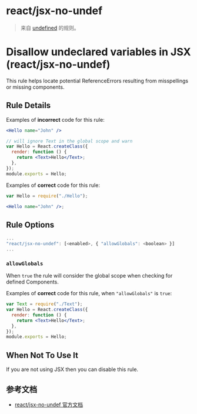 # react/jsx-no-undef

> 来自 [undefined](undefined) 的规则。

# Disallow undeclared variables in JSX (react/jsx-no-undef)

This rule helps locate potential ReferenceErrors resulting from misspellings or missing components.

## Rule Details

Examples of **incorrect** code for this rule:

```jsx
<Hello name="John" />
```

```jsx
// will ignore Text in the global scope and warn
var Hello = React.createClass({
  render: function () {
    return <Text>Hello</Text>;
  },
});
module.exports = Hello;
```

Examples of **correct** code for this rule:

```jsx
var Hello = require("./Hello");

<Hello name="John" />;
```

## Rule Options

```js
...
"react/jsx-no-undef": [<enabled>, { "allowGlobals": <boolean> }]
...
```

### `allowGlobals`

When `true` the rule will consider the global scope when checking for defined Components.

Examples of **correct** code for this rule, when `"allowGlobals"` is `true`:

```jsx
var Text = require("./Text");
var Hello = React.createClass({
  render: function () {
    return <Text>Hello</Text>;
  },
});
module.exports = Hello;
```

## When Not To Use It

If you are not using JSX then you can disable this rule.

## 参考文档

- [react/jsx-no-undef 官方文档](https://github.com/yannickcr/eslint-plugin-react/blob/HEAD/docs/rules/jsx-no-undef.md)
